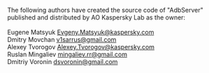 The following authors have created the source code of "AdbServer" <br>
published and distributed by AO Kaspersky Lab as the owner: <br><br>
Eugene Matsyuk <Evgeny.Matsyuk@kaspersky.com> <br>
Dmitry Movchan <v1sarrus@gmail.com> <br>
Alexey Tvorogov <Alexey.Tvorogov@kaspersky.com> <br>
Ruslan Mingaliev <mingaliev.rr@gmail.com> <br>
Dmitriy Voronin <dsvoronin@gmail.com> <br>
